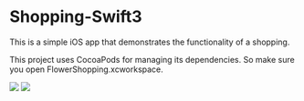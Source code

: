 # Shopping-Swift3

This is a simple iOS app that demonstrates the functionality of a shopping.

This project uses CocoaPods for managing its dependencies. So make sure you open FlowerShopping.xcworkspace.

<img src="http://imgur.com/C9iEaUp"> <img src="http://imgur.com/ThwgxDF">
